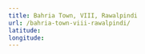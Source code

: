 ```yaml
---
title: Bahria Town, VIII, Rawalpindi
url: /bahria-town-viii-rawalpindi/
latitude: 
longitude: 
---
```

